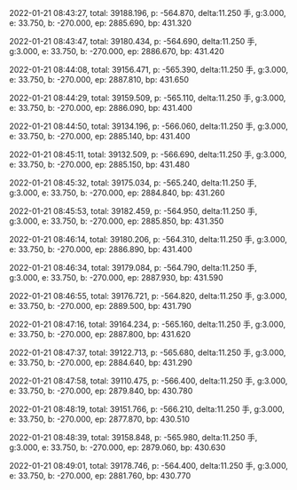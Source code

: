2022-01-21 08:43:27, total: 39188.196, p: -564.870, delta:11.250 手, g:3.000, e: 33.750, b: -270.000, ep: 2885.690, bp: 431.320

2022-01-21 08:43:47, total: 39180.434, p: -564.690, delta:11.250 手, g:3.000, e: 33.750, b: -270.000, ep: 2886.670, bp: 431.420

2022-01-21 08:44:08, total: 39156.471, p: -565.390, delta:11.250 手, g:3.000, e: 33.750, b: -270.000, ep: 2887.810, bp: 431.650

2022-01-21 08:44:29, total: 39159.509, p: -565.110, delta:11.250 手, g:3.000, e: 33.750, b: -270.000, ep: 2886.090, bp: 431.400

2022-01-21 08:44:50, total: 39134.196, p: -566.060, delta:11.250 手, g:3.000, e: 33.750, b: -270.000, ep: 2885.140, bp: 431.400

2022-01-21 08:45:11, total: 39132.509, p: -566.690, delta:11.250 手, g:3.000, e: 33.750, b: -270.000, ep: 2885.150, bp: 431.480

2022-01-21 08:45:32, total: 39175.034, p: -565.240, delta:11.250 手, g:3.000, e: 33.750, b: -270.000, ep: 2884.840, bp: 431.260

2022-01-21 08:45:53, total: 39182.459, p: -564.950, delta:11.250 手, g:3.000, e: 33.750, b: -270.000, ep: 2885.850, bp: 431.350

2022-01-21 08:46:14, total: 39180.206, p: -564.310, delta:11.250 手, g:3.000, e: 33.750, b: -270.000, ep: 2886.890, bp: 431.400

2022-01-21 08:46:34, total: 39179.084, p: -564.790, delta:11.250 手, g:3.000, e: 33.750, b: -270.000, ep: 2887.930, bp: 431.590

2022-01-21 08:46:55, total: 39176.721, p: -564.820, delta:11.250 手, g:3.000, e: 33.750, b: -270.000, ep: 2889.500, bp: 431.790

2022-01-21 08:47:16, total: 39164.234, p: -565.160, delta:11.250 手, g:3.000, e: 33.750, b: -270.000, ep: 2887.800, bp: 431.620

2022-01-21 08:47:37, total: 39122.713, p: -565.680, delta:11.250 手, g:3.000, e: 33.750, b: -270.000, ep: 2884.640, bp: 431.290

2022-01-21 08:47:58, total: 39110.475, p: -566.400, delta:11.250 手, g:3.000, e: 33.750, b: -270.000, ep: 2879.840, bp: 430.780

2022-01-21 08:48:19, total: 39151.766, p: -566.210, delta:11.250 手, g:3.000, e: 33.750, b: -270.000, ep: 2877.870, bp: 430.510

2022-01-21 08:48:39, total: 39158.848, p: -565.980, delta:11.250 手, g:3.000, e: 33.750, b: -270.000, ep: 2879.060, bp: 430.630

2022-01-21 08:49:01, total: 39178.746, p: -564.400, delta:11.250 手, g:3.000, e: 33.750, b: -270.000, ep: 2881.760, bp: 430.770